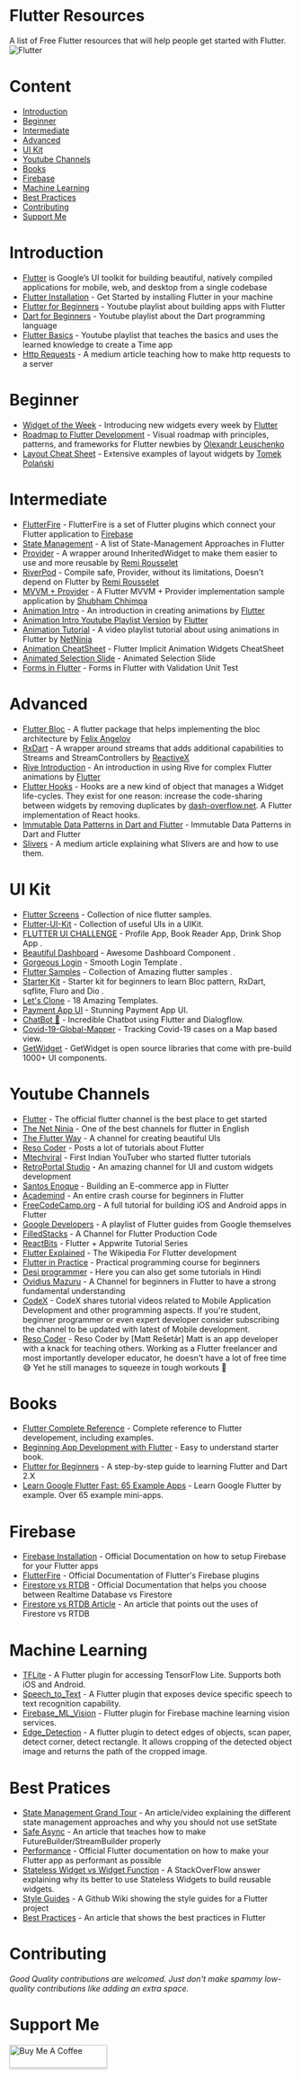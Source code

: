 # Flutter Resources
A list of Free Flutter resources that will help people get started with Flutter.
![Flutter](flutter.png)

# Content
- [Introduction](#introduction)
- [Beginner](#beginner)
- [Intermediate](#intermediate)
- [Advanced](#advanced)
- [UI Kit](#ui-kit)
- [Youtube Channels](#youtube-channels)
- [Books](#books)
- [Firebase](#firebase)
- [Machine Learning](#machine-learning)
- [Best Practices](#bestPractices)
- [Contributing](#contributing)
- [Support Me](#support-me)

# Introduction
- [Flutter](https://flutter.dev/) is Google’s UI toolkit for building beautiful, natively compiled applications for mobile, web, and desktop from a single codebase
- [Flutter Installation](https://flutter.dev/docs/get-started/install) - Get Started by installing Flutter in your machine
- [Flutter for Beginners](https://www.youtube.com/watch?v=fmPmrJGbb6w&list=PLlxmoA0rQ-Lw6tAs2fGFuXGP13-dWdKsB) - Youtube playlist about building apps with Flutter
- [Dart for Beginners](https://www.youtube.com/watch?v=5rtujDjt50I&list=PLlxmoA0rQ-LyHW9voBdNo4gEEIh0SjG-q) - Youtube playlist about the Dart programming language
- [Flutter Basics](https://www.youtube.com/watch?v=1ukSR1GRtMU&list=PL4cUxeGkcC9jLYyp2Aoh6hcWuxFDX6PBJ) - Youtube playlist that teaches the basics and uses the learned knowledge to create a Time app
- [Http Requests](https://medium.com/swlh/how-to-make-http-requests-in-flutter-d12e98ee1cef) - A medium article teaching how to make http requests to a server

# Beginner
- [Widget of the Week](https://www.youtube.com/playlist?list=PLjxrf2q8roU23XGwz3Km7sQZFTdB996iG) - Introducing new widgets every week by [Flutter](https://www.youtube.com/c/flutterdev)
- [Roadmap to Flutter Development](https://github.com/olexale/flutter_roadmap) - Visual roadmap with principles, patterns, and frameworks for Flutter newbies by [Olexandr Leuschenko](https://github.com/olexale)
- [Layout Cheat Sheet](https://medium.com/flutter-community/flutter-layout-cheat-sheet-5363348d037e) - Extensive examples of layout widgets by [Tomek Polański](https://github.com/tomaszpolanski)

# Intermediate
- [FlutterFire](https://firebase.flutter.dev/docs/overview/) - FlutterFire is a set of Flutter plugins which connect your Flutter application to [Firebase](https://firebase.google.com/)
- [State Management](https://flutter.dev/docs/development/data-and-backend/state-mgmt/options) - A list of State-Management Approaches in Flutter
- [Provider](https://pub.dev/packages/provider) - A wrapper around InheritedWidget to make them easier to use and more reusable by [Remi Rousselet](https://github.com/rrousselGit)
- [RiverPod](https://riverpod.dev/) - Compile safe, Provider, without its limitations, Doesn't depend on Flutter by [Remi Rousselet](https://github.com/rrousselGit)
- [MVVM + Provider](https://github.com/shubham-chhimpa/flutter-mvvm-provider-demo) - A Flutter MVVM + Provider implementation sample application by [Shubham Chhimpa](https://github.com/shubham-chhimpa)
- [Animation Intro](https://flutter.dev/docs/development/ui/animations) - An introduction in creating animations by [Flutter](https://flutter.dev/)
- [Animation Intro Youtube Playlist Version](https://www.youtube.com/watch?v=GXIJJkq_H8g&list=PLjxrf2q8roU2v6UqYlt_KPaXlnjbYySua) by [Flutter](https://www.youtube.com/c/flutterdev)
- [Animation Tutorial](https://www.youtube.com/watch?v=OtrWXLfGtqE&list=PL4cUxeGkcC9gP1qg8yj-Jokef29VRCLt1) - A video playlist tutorial about using animations in Flutter by [NetNinja](https://www.youtube.com/channel/UCW5YeuERMmlnqo4oq8vwUpg)
- [Animation CheatSheet](https://codesearchonline.com/index.php/flutter-implicit-animation/) - Flutter Implicit Animation Widgets CheatSheet
- [Animated Selection Slide](https://github.com/sbilketay/animated_selection_slide/blob/master/README.md) - Animated Selection Slide
- [Forms in Flutter](https://www.youtube.com/watch?v=2C16OP-xIwU&list=PLaY6YJMqp51ctPHYg1VAZ7wIs30cjhXNC) - Forms in Flutter with Validation Unit Test

# Advanced 
- [Flutter Bloc](https://pub.dev/packages/flutter_bloc) - A flutter package that helps implementing the bloc architecture by [Felix Angelov](https://github.com/felangel/)
- [RxDart](https://pub.dev/packages/rxdart) - A wrapper around streams that adds additional capabilities to Streams and StreamControllers by [ReactiveX](https://github.com/ReactiveX)
- [Rive Introduction](https://www.youtube.com/watch?v=6QZy5sYozVI) - An introduction in using Rive for complex Flutter animations by [Flutter](https://www.youtube.com/c/flutterdev)
- [Flutter Hooks](https://pub.dev/packages/flutter_hooks) - Hooks are a new kind of object that manages a Widget life-cycles. They exist for one reason: increase the code-sharing between widgets by removing duplicates by [dash-overflow.net](https://pub.dev/publishers/dash-overflow.net/packages). A Flutter implementation of React hooks.  
- [Immutable Data Patterns in Dart and Flutter](https://dart-academy.cdn.ampproject.org/c/s/dart.academy/immutable-data-patterns-in-dart-and-flutter/amp/) - Immutable Data Patterns in Dart and Flutter
- [Slivers](https://medium.com/swlh/flutter-slivers-and-customscrollview-1aaadf96e35a) - A medium article explaining what Slivers are and how to use them.


# UI Kit<a name="uiKit"></a>
- [Flutter Screens](https://github.com/samarthagarwal/FlutterScreens) - Collection of nice flutter samples.
- [Flutter-UI-Kit](https://github.com/iampawan/Flutter-UI-Kit) - Collection of useful UIs in a UIKit.
- [FLUTTER UI CHALLENGE](https://github.com/tomialagbe/flutter_ui_challenges) - Profile App, Book Reader App, Drink Shop App .
- [Beautiful Dashboard](https://github.com/Ivaskuu/dashboard) - Awesome Dashboard Component .
- [Gorgeous Login](https://github.com/huextrat/TheGorgeousLogin) - Smooth Login Template .
- [Flutter Samples](https://github.com/diegoveloper/flutter-samples) - Collection of Amazing flutter samples .
- [Starter Kit](https://github.com/KingWu/flutter_starter_kit) - Starter kit for beginners to learn Bloc pattern, RxDart, sqflite, Fluro and Dio .
- [Let's Clone](https://github.com/javico2609/flutter-challenges) - 18 Amazing Templates.
- [Payment App UI](https://github.com/longhoang2984/flutter_payment_app_ui) - Stunning Payment App UI.
- [ChatBot 🤖](https://github.com/aniketambore/ChatbotSpirit-Codebase) - Incredible Chatbot using Flutter and Dialogflow.
- [Covid-19-Global-Mapper](https://github.com/aniketambore/Covid-19-Global-Mapper-Flutter-Dart-Project-) - Tracking Covid-19 cases on a Map based view.
- [GetWidget](https://github.com/ionicfirebaseapp/getwidget) - GetWidget is open source libraries that come with pre-build 1000+ UI components.

# Youtube Channels<a name="ytChannels"></a>
- [Flutter](https://www.youtube.com/c/flutterdev) - The official flutter channel is the best place to get started
- [The Net Ninja](https://www.youtube.com/c/TheNetNinja) - One of the best channels for flutter in English
- [The Flutter Way](https://www.youtube.com/channel/UCJm7i4g4z7ZGcJA_HKHLCVw) - A channel for creating beautiful UIs
- [Reso Coder](https://www.youtube.com/c/ResoCoder) - Posts a lot of tutorials about Flutter
- [Mtechviral](https://www.youtube.com/c/MTechViral) - First Indian YouTuber who started flutter tutorials
- [RetroPortal Studio](https://www.youtube.com/channel/UCW2ATgwtNrsBrE-piE2TIrA) - An amazing channel for UI and custom widgets development
- [Santos Enoque](https://www.youtube.com/watch?v=Dy_zBF6rJFc&list=PLmnT6naTGy2SC82FMSCrvZNogg5T1H7iF) - Building an E-commerce app in Flutter
- [Academind](https://www.youtube.com/watch?v=x0uinJvhNxI) - An entire crash course for beginners in Flutter
- [FreeCodeCamp.org](https://www.youtube.com/watch?v=pTJJsmejUOQ) - A full tutorial for building iOS and Android apps in Flutter
- [Google Developers](https://www.youtube.com/watch?v=fq4N0hgOWzU&list=PLOU2XLYxmsIJ7dsVN4iRuA7BT8XHzGtCr) - A playlist of Flutter guides from Google themselves
- [FilledStacks](https://www.youtube.com/c/FilledStacks/playlists) - A Channel for Flutter Production Code
- [ReactBits](https://www.youtube.com/c/ReactBits/playlists) - Flutter + Appwrite Tutorial Series
- [Flutter Explained](https://www.youtube.com/c/FlutterExplained) - The Wikipedia For Flutter development
- [Flutter in Practice](https://www.youtube.com/playlist?list=PLhXZp00uXBk5TSY6YOdmpzp1yG3QbFvrN) - Practical programming course for beginners
- [Desi programmer](https://www.youtube.com/c/DesiProgrammer) - Here you can also get some tutorials in Hindi
- [Ovidius Mazuru](https://www.youtube.com/channel/UCJW25d8mW8ciz0DQC-5XNsQ/featured) - A Channel for beginners in Flutter to have a strong fundamental understanding
- [CodeX](https://www.youtube.com/c/CodeXdev/playlists) - CodeX shares tutorial videos related to Mobile Application Development and other programming aspects. If you're student, beginner programmer or even expert developer consider subscribing the channel to be updated with latest of Mobile development.
- [Reso Coder](https://www.youtube.com/channel/UCSIvrn68cUk8CS8MbtBmBkA) - Reso Coder by [Matt Rešetár] Matt is an app developer with a knack for teaching others. Working as a Flutter freelancer and most importantly developer educator, he doesn't have a lot of free time 😅 Yet he still manages to squeeze in tough workouts 💪

# Books<a name="books"></a>
- [Flutter Complete Reference](https://fluttercompletereference.com/) - Complete reference to Flutter developement, including examples.
- [Beginning App Development with Flutter](https://www.amazon.com/Beginning-App-Development-Flutter-Cross-Platform/dp/1484251806) - Easy to understand starter book.
- [Flutter for Beginners](https://www.amazon.com/Flutter-Beginners-introductory-cross-platform-applications/dp/1788996089) - A step-by-step guide to learning Flutter and Dart 2.X
- [Learn Google Flutter Fast: 65 Example Apps](https://www.amazon.com/Learn-Google-Flutter-Fast-Example/dp/1092297375) - Learn Google Flutter by example. Over 65 example mini-apps.

# Firebase<a name="firebase"></a>
- [Firebase Installation](https://firebase.google.com/docs/flutter/setup?platform=android) - Official Documentation on how to setup Firebase for your Flutter apps
- [FlutterFire](https://firebase.flutter.dev/docs/overview/) - Official Documentation of Flutter's Firebase plugins
- [Firestore vs RTDB](https://firebase.google.com/docs/database/rtdb-vs-firestore) - Official Documentation that helps you choose between Realtime Database vs Firestore
- [Firestore vs RTDB Article](https://medium.com/zero-equals-false/firebase-cloud-firestore-v-s-firebase-realtime-database-931d4265d4b0) - An article that points out the uses of Firestore vs RTDB

# Machine Learning<a name="machineLearning"></a>
- [TFLite](https://pub.dev/packages/tflite) - A Flutter plugin for accessing TensorFlow Lite. Supports both iOS and Android.
- [Speech_to_Text](https://pub.dev/packages/speech_to_text) - A Flutter plugin that exposes device specific speech to text recognition capability.
- [Firebase_ML_Vision](https://pub.dev/packages/firebase_ml_vision) - Flutter plugin for Firebase machine learning vision services.
- [Edge_Detection](https://pub.dev/packages/edge_detection) - A flutter plugin to detect edges of objects, scan paper, detect corner, detect rectangle. It allows cropping of the detected object image and returns the path of the cropped image.

# Best Pratices<a name="bestPractices"></a>
- [State Management Grand Tour](https://fireship.io/lessons/flutter-state-management-guide/) - An article/video explaining the different state management approaches and why you should not use setState
- [Safe Async](https://recipes.tst.sh/docs/architecture/safe-async.html) - An article that teaches how to make FutureBuilder/StreamBuilder properly
- [Performance](https://flutter.dev/docs/perf/rendering/best-practices) - Official Flutter documentation on how to make your Flutter app as performant as possible
- [Stateless Widget vs Widget Function](https://stackoverflow.com/questions/53234825/what-is-the-difference-between-functions-and-classes-to-create-reusable-widgets) - A StackOverFlow answer explaining why its better to use Stateless Widgets to build reusable widgets.
- [Style Guides](https://github.com/flutter/flutter/wiki/Style-guide-for-Flutter-repo) - A Github Wiki showing the style guides for a Flutter project
- [Best Practices](https://medium.com/flutter-community/flutter-best-practices-and-tips-7c2782c9ebb5) - An article that shows the best practices in Flutter

# Contributing
*Good Quality contributions are welcomed. Just don't make spammy low-quality contributions like adding an extra space.*

# Support Me
<a href="https://www.buymeacoffee.com/resource" target="_blank"><img src="https://www.buymeacoffee.com/assets/img/custom_images/orange_img.png" alt="Buy Me A Coffee" style="height: 41px !important;width: 174px !important;box-shadow: 0px 3px 2px 0px rgba(190, 190, 190, 0.5) !important;-webkit-box-shadow: 0px 3px 2px 0px rgba(190, 190, 190, 0.5) !important;" ></a>
